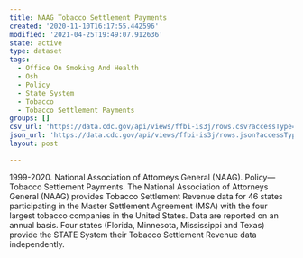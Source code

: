 ```yaml
---
title: NAAG Tobacco Settlement Payments
created: '2020-11-10T16:17:55.442596'
modified: '2021-04-25T19:49:07.912636'
state: active
type: dataset
tags:
  - Office On Smoking And Health
  - Osh
  - Policy
  - State System
  - Tobacco
  - Tobacco Settlement Payments
groups: []
csv_url: 'https://data.cdc.gov/api/views/ffbi-is3j/rows.csv?accessType=DOWNLOAD'
json_url: 'https://data.cdc.gov/api/views/ffbi-is3j/rows.json?accessType=DOWNLOAD'
layout: post

---
```

1999-2020. National Association of Attorneys General (NAAG). Policy—Tobacco Settlement Payments. The National Association of Attorneys General (NAAG) provides Tobacco Settlement Revenue data for 46 states participating in the Master Settlement Agreement (MSA) with the four largest tobacco companies in the United States.  Data are reported on an annual basis.  Four states (Florida, Minnesota, Mississippi and Texas) provide the STATE System their Tobacco Settlement Revenue data independently.
